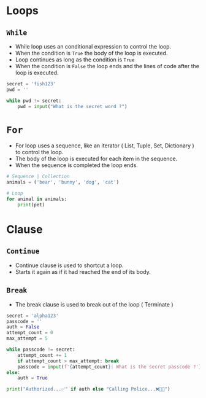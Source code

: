 # Loops

## `While`

- While loop uses an conditional expression to control the loop.
- When the condition is `True` the body of the loop is executed.
- Loop continues as long as the condition is `True`
- When the condition is `False` the loop ends and the lines of code after the loop is executed.

```python
secret = 'fish123'
pwd = ''

while pwd != secret:
    pwd = input("What is the secret word ?")
```

# `For`

- For loop uses a sequence, like an iterator ( List, Tuple, Set, Dictionary ) to control the loop.
- The body of the loop is executed for each item in the sequence.
- When the sequence is completed the loop ends.

```python
# Sequence | Collection
animals = ('bear', 'bunny', 'dog', 'cat')

# Loop
for animal in animals:
    print(pet)
```

# Clause 

## `Continue`
- Continue clause is used to shortcut a loop.
- Starts it again as if it had reached the end of its body.

## `Break`
- The break clause is used to break out of the loop ( Terminate )

```python
secret = 'alpha123'
passcode = ''
auth = False
attempt_count = 0
max_attempt = 5

while passcode != secret:
    attempt_count += 1
    if attempt_count > max_attempt: break
    passcode = input(f'{attempt_count}: What is the secret passcode ?')
else:
    auth = True

print("Authorized...✅" if auth else "Calling Police...❌🚓🚨")
```
